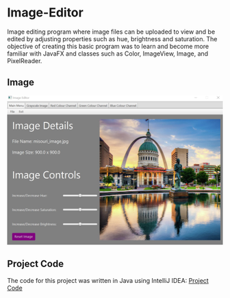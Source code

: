 # Image-Editor

Image editing program where image files can be uploaded to view and be edited by adjusting properties such as hue, brightness and saturation. The objective of creating this basic program was to learn and become more familiar with JavaFX and classes such as Color, ImageView, Image, and PixelReader. 

## Image
![Image Editor](https://github.com/stephenpower2003/Image-Editor/blob/main/image_editor.jpg)

## Project Code
The code for this project was written in Java using IntelliJ IDEA: [Project Code](https://github.com/stephenpower2003/Image-Editor/tree/main/ImageEditor)
